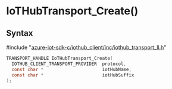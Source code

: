 # IoTHubTransport_Create()

## Syntax

\#include "[azure-iot-sdk-c/iothub_client/inc/iothub_transport_ll.h](../iot-c-ref-iothub-transport-ll-h.md)"  
```C
TRANSPORT_HANDLE IoTHubTransport_Create(
  IOTHUB_CLIENT_TRANSPORT_PROVIDER  protocol,
  const char *                      iotHubName,
  const char *                      iotHubSuffix
);
```

